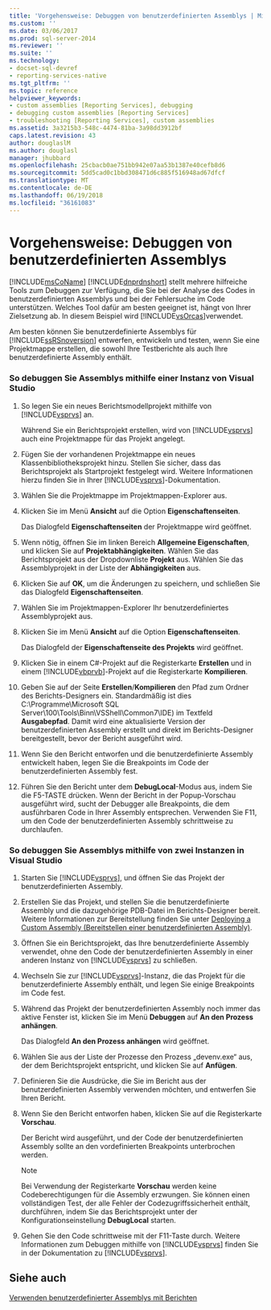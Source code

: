 ```yaml
---
title: 'Vorgehensweise: Debuggen von benutzerdefinierten Assemblys | Microsoft-Dokumentation'
ms.custom: ''
ms.date: 03/06/2017
ms.prod: sql-server-2014
ms.reviewer: ''
ms.suite: ''
ms.technology:
- docset-sql-devref
- reporting-services-native
ms.tgt_pltfrm: ''
ms.topic: reference
helpviewer_keywords:
- custom assemblies [Reporting Services], debugging
- debugging custom assemblies [Reporting Services]
- troubleshooting [Reporting Services], custom assemblies
ms.assetid: 3a3215b3-548c-4474-81ba-3a98dd3912bf
caps.latest.revision: 43
author: douglaslM
ms.author: douglasl
manager: jhubbard
ms.openlocfilehash: 25cbacb0ae751bb942e07aa53b1387e40cefb8d6
ms.sourcegitcommit: 5dd5cad0c1bbd308471d6c885f516948ad67dfcf
ms.translationtype: MT
ms.contentlocale: de-DE
ms.lasthandoff: 06/19/2018
ms.locfileid: "36161083"
---
```

# <a name="how-to-debug-custom-assemblies"></a>Vorgehensweise: Debuggen von benutzerdefinierten Assemblys
  [!INCLUDE[msCoName](../../includes/msconame-md.md)] [!INCLUDE[dnprdnshort](../../includes/dnprdnshort-md.md)] stellt mehrere hilfreiche Tools zum Debuggen zur Verfügung, die Sie bei der Analyse des Codes in benutzerdefinierten Assemblys und bei der Fehlersuche im Code unterstützen. Welches Tool dafür am besten geeignet ist, hängt von Ihrer Zielsetzung ab. In diesem Beispiel wird [!INCLUDE[vsOrcas](../../includes/vsorcas-md.md)]verwendet.  
  
 Am besten können Sie benutzerdefinierte Assemblys für [!INCLUDE[ssRSnoversion](../../includes/ssrsnoversion-md.md)] entwerfen, entwickeln und testen, wenn Sie eine Projektmappe erstellen, die sowohl Ihre Testberichte als auch Ihre benutzerdefinierte Assembly enthält.  
  
### <a name="to-debug-assemblies-using-a-single-instance-of-visual-studio"></a>So debuggen Sie Assemblys mithilfe einer Instanz von Visual Studio  
  
1.  So legen Sie ein neues Berichtsmodellprojekt mithilfe von [!INCLUDE[vsprvs](../../includes/vsprvs-md.md)] an.  
  
     Während Sie ein Berichtsprojekt erstellen, wird von [!INCLUDE[vsprvs](../../includes/vsprvs-md.md)] auch eine Projektmappe für das Projekt angelegt.  
  
2.  Fügen Sie der vorhandenen Projektmappe ein neues Klassenbibliotheksprojekt hinzu. Stellen Sie sicher, dass das Berichtsprojekt als Startprojekt festgelegt wird. Weitere Informationen hierzu finden Sie in Ihrer [!INCLUDE[vsprvs](../../includes/vsprvs-md.md)]-Dokumentation.  
  
3.  Wählen Sie die Projektmappe im Projektmappen-Explorer aus.  
  
4.  Klicken Sie im Menü **Ansicht** auf die Option **Eigenschaftenseiten**.  
  
     Das Dialogfeld **Eigenschaftenseiten** der Projektmappe wird geöffnet.  
  
5.  Wenn nötig, öffnen Sie im linken Bereich **Allgemeine Eigenschaften**, und klicken Sie auf **Projektabhängigkeiten**. Wählen Sie das Berichtsprojekt aus der Dropdownliste **Projekt** aus. Wählen Sie das Assemblyprojekt in der Liste der **Abhängigkeiten** aus.  
  
6.  Klicken Sie auf **OK**, um die Änderungen zu speichern, und schließen Sie das Dialogfeld **Eigenschaftenseiten**.  
  
7.  Wählen Sie im Projektmappen-Explorer Ihr benutzerdefiniertes Assemblyprojekt aus.  
  
8.  Klicken Sie im Menü **Ansicht** auf die Option **Eigenschaftenseiten**.  
  
     Das Dialogfeld der **Eigenschaftenseite des Projekts** wird geöffnet.  
  
9. Klicken Sie in einem C#-Projekt auf die Registerkarte **Erstellen** und in einem [!INCLUDE[vbprvb](../../includes/vbprvb-md.md)]-Projekt auf die Registerkarte **Kompilieren**.  
  
10. Geben Sie auf der Seite **Erstellen**/**Kompilieren** den Pfad zum Ordner des Berichts-Designers ein. Standardmäßig ist dies C:\Programme\Microsoft SQL Server\100\Tools\Binn\VSShell\Common7\IDE) im Textfeld **Ausgabepfad**. Damit wird eine aktualisierte Version der benutzerdefinierten Assembly erstellt und direkt im Berichts-Designer bereitgestellt, bevor der Bericht ausgeführt wird.  
  
11. Wenn Sie den Bericht entworfen und die benutzerdefinierte Assembly entwickelt haben, legen Sie die Breakpoints im Code der benutzerdefinierten Assembly fest.  
  
12. Führen Sie den Bericht unter dem **DebugLocal**-Modus aus, indem Sie die F5-TASTE drücken. Wenn der Bericht in der Popup-Vorschau ausgeführt wird, sucht der Debugger alle Breakpoints, die dem ausführbaren Code in Ihrer Assembly entsprechen. Verwenden Sie F11, um den Code der benutzerdefinierten Assembly schrittweise zu durchlaufen.  
  
### <a name="to-debug-assemblies-using-two-instances-of-visual-studio"></a>So debuggen Sie Assemblys mithilfe von zwei Instanzen in Visual Studio  
  
1.  Starten Sie [!INCLUDE[vsprvs](../../includes/vsprvs-md.md)], und öffnen Sie das Projekt der benutzerdefinierten Assembly.  
  
2.  Erstellen Sie das Projekt, und stellen Sie die benutzerdefinierte Assembly und die dazugehörige PDB-Datei im Berichts-Designer bereit. Weitere Informationen zur Bereitstellung finden Sie unter [Deploying a Custom Assembly (Bereitstellen einer benutzerdefinierten Assembly)](deploying-a-custom-assembly.md).  
  
3.  Öffnen Sie ein Berichtsprojekt, das Ihre benutzerdefinierte Assembly verwendet, ohne den Code der benutzerdefinierten Assembly in einer anderen Instanz von [!INCLUDE[vsprvs](../../includes/vsprvs-md.md)] zu schließen.  
  
4.  Wechseln Sie zur [!INCLUDE[vsprvs](../../includes/vsprvs-md.md)]-Instanz, die das Projekt für die benutzerdefinierte Assembly enthält, und legen Sie einige Breakpoints im Code fest.  
  
5.  Während das Projekt der benutzerdefinierten Assembly noch immer das aktive Fenster ist, klicken Sie im Menü **Debuggen** auf **An den Prozess anhängen**.  
  
     Das Dialogfeld **An den Prozess anhängen** wird geöffnet.  
  
6.  Wählen Sie aus der Liste der Prozesse den Prozess „devenv.exe“ aus, der dem Berichtsprojekt entspricht, und klicken Sie auf **Anfügen**.  
  
7.  Definieren Sie die Ausdrücke, die Sie im Bericht aus der benutzerdefinierten Assembly verwenden möchten, und entwerfen Sie Ihren Bericht.  
  
8.  Wenn Sie den Bericht entworfen haben, klicken Sie auf die Registerkarte **Vorschau**.  
  
     Der Bericht wird ausgeführt, und der Code der benutzerdefinierten Assembly sollte an den vordefinierten Breakpoints unterbrochen werden.  
  
    > [!NOTE]  
    >  Bei Verwendung der Registerkarte **Vorschau** werden keine Codeberechtigungen für die Assembly erzwungen. Sie können einen vollständigen Test, der alle Fehler der Codezugriffssicherheit enthält, durchführen, indem Sie das Berichtsprojekt unter der Konfigurationseinstellung **DebugLocal** starten.  
  
9. Gehen Sie den Code schrittweise mit der F11-Taste durch. Weitere Informationen zum Debuggen mithilfe von [!INCLUDE[vsprvs](../../includes/vsprvs-md.md)] finden Sie in der Dokumentation zu [!INCLUDE[vsprvs](../../includes/vsprvs-md.md)].  
  
## <a name="see-also"></a>Siehe auch  
 [Verwenden benutzerdefinierter Assemblys mit Berichten](using-custom-assemblies-with-reports.md)  
  
  